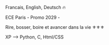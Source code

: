 Francais, English, Deutsch 🔥

ECE Paris -  Promo 2029 -

Rire, bosser, boire et avancer dans la vie ⚜️⚜️⚜️

XP --> Python, C, Html/CSS 
